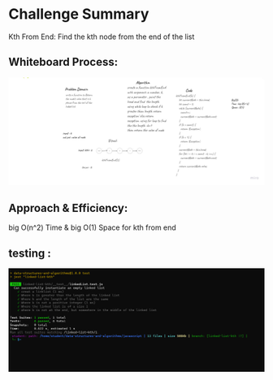 # Challenge Summary

 Kth From End: Find the kth node from the end of the list


 ##  Whiteboard Process: 
![imge](./kthFromEnd.png.jpg)
 
## Approach & Efficiency:
big O(n^2) Time & big O(1) Space for kth from end


## testing : 
![image](./testing.png)